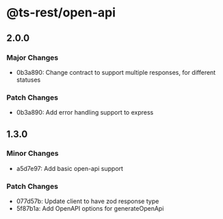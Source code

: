 # @ts-rest/open-api

## 2.0.0

### Major Changes

- 0b3a890: Change contract to support multiple responses, for different statuses

### Patch Changes

- 0b3a890: Add error handling support to express

## 1.3.0

### Minor Changes

- a5d7e97: Add basic open-api support

### Patch Changes

- 077d57b: Update client to have zod response type
- 5f87b1a: Add OpenAPI options for generateOpenApi
